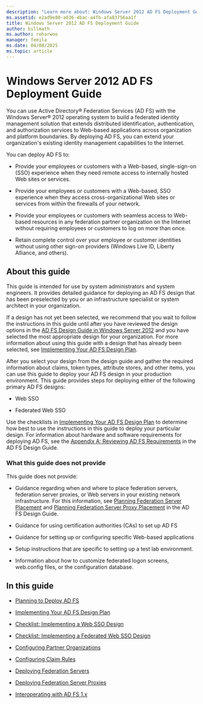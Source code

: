 ```yaml
---
description: "Learn more about: Windows Server 2012 AD FS Deployment Guide"
ms.assetid: e2ad9e80-a036-4bac-a4fb-afa83756aa1f
title: Windows Server 2012 AD FS Deployment Guide
author: billmath
ms.author: roharwoo
manager: femila
ms.date: 04/08/2025
ms.topic: article
---
```


# Windows Server 2012 AD FS Deployment Guide


You can use Active Directory&reg; Federation Services \(AD FS\) with the Windows Server&reg; 2012 operating system to build a federated identity management solution that extends distributed identification, authentication, and authorization services to Web\-based applications across organization and platform boundaries. By deploying AD FS, you can extend your organization's existing identity management capabilities to the Internet.

You can deploy AD FS to:

-   Provide your employees or customers with a Web\-based, single\-sign\-on \(SSO\) experience when they need remote access to internally hosted Web sites or services.

-   Provide your employees or customers with a Web\-based, SSO experience when they access cross\-organizational Web sites or services from within the firewalls of your network.

-   Provide your employees or customers with seamless access to Web\-based resources in any federation partner organization on the Internet without requiring employees or customers to log on more than once.

-   Retain complete control over your employee or customer identities without using other sign\-on providers \(Windows Live ID, Liberty Alliance, and others\).

## About this guide
This guide is intended for use by system administrators and system engineers. It provides detailed guidance for deploying an AD FS design that has been preselected by you or an infrastructure specialist or system architect in your organization.

If a design has not yet been selected, we recommend that you wait to follow the instructions in this guide until after you have reviewed the design options in the [AD FS Design Guide in Windows Server 2012](../design/ad-fs-design-guide-in-windows-server-2012.md) and you have selected the most appropriate design for your organization. For more information about using this guide with a design that has already been selected, see [Implementing Your AD FS Design Plan](Implementing-Your-AD-FS-Design-Plan.md).

After you select your design from the design guide and gather the required information about claims, token types, attribute stores, and other items, you can use this guide to deploy your AD FS design in your production environment. This guide provides steps for deploying either of the following primary AD FS designs:

-   Web SSO

-   Federated Web SSO

Use the checklists in [Implementing Your AD FS Design Plan](Implementing-Your-AD-FS-Design-Plan.md) to determine how best to use the instructions in this guide to deploy your particular design. For information about hardware and software requirements for deploying AD FS, see the [Appendix A: Reviewing AD FS Requirements](/previous-versions/windows/it-pro/windows-server-2012-R2-and-2012/ff678034(v=ws.11)) in the AD FS Design Guide.

### What this guide does not provide
This guide does not provide:

-   Guidance regarding when and where to place federation servers, federation server proxies, or Web servers in your existing network infrastructure. For this information, see [Planning Federation Server Placement](../design/planning-federation-server-placement.md) and [Planning Federation Server Proxy Placement](../design/planning-federation-server-proxy-placement.md) in the AD FS Design Guide.

-   Guidance for using certification authorities \(CAs\) to set up AD FS

-   Guidance for setting up or configuring specific Web\-based applications

-   Setup instructions that are specific to setting up a test lab environment.

-   Information about how to customize federated logon screens, web.config files, or the configuration database.

## In this guide

-   [Planning to Deploy AD FS](Planning-to-Deploy-AD-FS.md)

-   [Implementing Your AD FS Design Plan](Implementing-Your-AD-FS-Design-Plan.md)

-   [Checklist: Implementing a Web SSO Design](Checklist--Implementing-a-Web-SSO-Design.md)

-   [Checklist: Implementing a Federated Web SSO Design](Checklist--Implementing-a-Federated-Web-SSO-Design.md)

-   [Configuring Partner Organizations](Configuring-Partner-Organizations.md)

-   [Configuring Claim Rules](Configuring-Claim-Rules.md)

-   [Deploying Federation Servers](Deploying-Federation-Servers.md)

-   [Deploying Federation Server Proxies](Deploying-Federation-Server-Proxies.md)

-   [Interoperating with AD FS 1.x](Interoperating-with-AD-FS-1.x.md)
